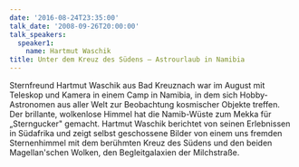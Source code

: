 ```yaml
---
date: '2016-08-24T23:35:00'
talk_date: '2008-09-26T20:00:00'
talk_speakers:
  speaker1:
    name: Hartmut Waschik
title: Unter dem Kreuz des Südens – Astrourlaub in Namibia
---
```

Sternfreund Hartmut Waschik aus Bad Kreuznach war im August mit Teleskop und Kamera in einem Camp in Namibia, in dem sich Hobby-Astronomen aus aller Welt zur Beobachtung kosmischer Objekte treffen. Der brillante, wolkenlose Himmel hat die Namib-Wüste zum Mekka für „Sterngucker" gemacht. 
Hartmut Waschik berichtet von seinen Erlebnissen in Südafrika und zeigt selbst geschossene Bilder von einem uns fremden Sternenhimmel mit dem berühmten Kreuz des Südens und den beiden Magellan'schen Wolken, den Begleitgalaxien der Milchstraße.